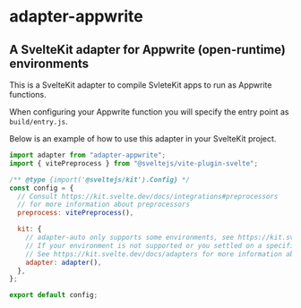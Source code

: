 # adapter-appwrite

## A SvelteKit adapter for Appwrite (open-runtime) environments

This is a SvelteKit adapter to compile SvleteKit apps to run as Appwrite functions.

When configuring your Appwrite function you will specify the entry point as `build/entry.js`.  

Below is an example of how to use this adapter in your SvelteKit project.

```js
import adapter from "adapter-appwrite";
import { vitePreprocess } from "@sveltejs/vite-plugin-svelte";

/** @type {import('@sveltejs/kit').Config} */
const config = {
  // Consult https://kit.svelte.dev/docs/integrations#preprocessors
  // for more information about preprocessors
  preprocess: vitePreprocess(),

  kit: {
    // adapter-auto only supports some environments, see https://kit.svelte.dev/docs/adapter-auto for a list.
    // If your environment is not supported or you settled on a specific environment, switch out the adapter.
    // See https://kit.svelte.dev/docs/adapters for more information about adapters.
    adapter: adapter(),
  },
};

export default config;

```
